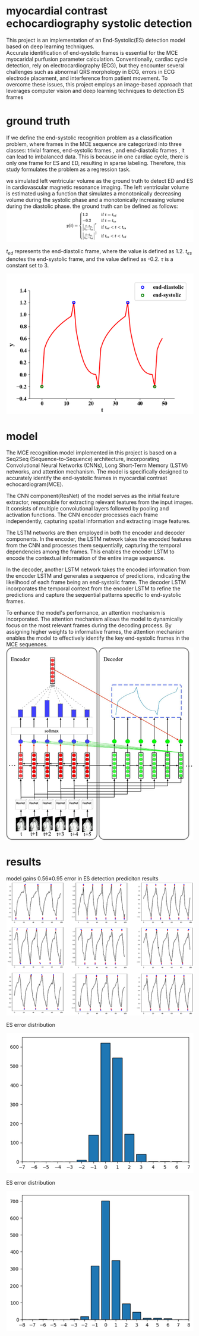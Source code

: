 # myocardial contrast echocardiography systolic detection
This project is an implementation of an End-Systolic(ES) detection model based on deep learning techniques.  
Accurate identification of end-systolic frames is essential for the MCE myocaridal purfusion parameter calculation. Conventionally, cardiac cycle detection, rely on electrocardiography (ECG), but they encounter several challenges such as abnormal QRS morphology in ECG, errors in ECG electrode placement, and interference from patient movement. To overcome these issues, this project employs an image-based approach that leverages computer vision and deep learning techniques to detection ES frames 

# ground truth
If we define the end-systolic recognition problem as a classification problem, where frames in the MCE sequence are categorized into three classes: trivial frames, end-systolic frames , and end-diastolic frames , it can lead to imbalanced data. This is because in one cardiac cycle, there is only one frame for ES and ED, resulting in sparse labeling. Therefore, this study formulates the problem as a regression task.

we simulated left ventricular volume as the ground truth to detect ED and ES in cardiovascular magnetic resonance imaging. The left ventricular volume is estimated using a function that simulates a monotonically decreasing volume during the systolic phase and a monotonically increasing volume during the diastolic phase. the ground truth can be defined as follows:
![equation](imgs/equation.png)

$t_{ed}$ represents  the end-diastolic frame, where the value is defined as 1.2. $t_{es}$ denotes the end-systolic frame, and the value  defined as -0.2. $\tau$ is a constant set to 3.

![ground truth](<imgs/ground truth.png>)
# model
The MCE recognition model implemented in this project is based on a Seq2Seq (Sequence-to-Sequence) architecture, incorporating Convolutional Neural Networks (CNNs), Long Short-Term Memory (LSTM) networks, and attention mechanism. The model is specifically designed to accurately identify the end-systolic frames in myocardial contrast echocardiogram(MCE).

The CNN component(ResNet) of the model serves as the initial feature extractor, responsible for extracting relevant features from the input images. It consists of multiple convolutional layers followed by pooling and activation functions. The CNN encoder processes each frame independently, capturing spatial information and extracting image features.

The LSTM networks are then employed in both the encoder and decoder components. In the encoder, the LSTM network takes the encoded features from the CNN and processes them sequentially, capturing the temporal dependencies among the frames. This enables the encoder LSTM to encode the contextual information of the entire image sequence.

In the decoder, another LSTM network takes the encoded information from the encoder LSTM and generates a sequence of predictions, indicating the likelihood of each frame being an end-systolic frame. The decoder LSTM incorporates the temporal context from the encoder LSTM to refine the predictions and capture the sequential patterns specific to end-systolic frames.

To enhance the model's performance, an attention mechanism is incorporated. The attention mechanism allows the model to dynamically focus on the most relevant frames during the decoding process. By assigning higher weights to informative frames, the attention mechanism enables the model to effectively identify the key end-systolic frames in the MCE sequences.
![model](imgs/phace_model.jpg)

# results
model gains 0.56±0.95 error in ES detection
prediciton results
![results](imgs/results.png)

ES error distribution

![results](imgs/ES.png)

ES error distribution

![results](imgs/ED.png)